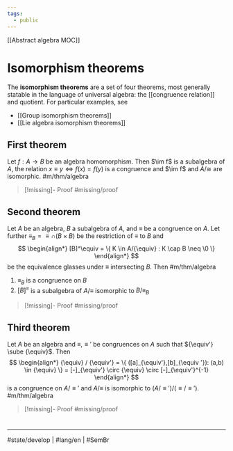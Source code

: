 ```yaml
---
tags:
  - public
---
```

[[Abstract algebra MOC]]
# Isomorphism theorems

The **isomorphism theorems** are a set of four theorems, most generally statable in the language of universal algebra: the [[congruence relation]] and quotient.
For particular examples, see

- [[Group isomorphism theorems]]
- [[Lie algebra isomorphism theorems]]

## First theorem

Let $f : A \to B$ be an algebra homomorphism.
Then $\im f$ is a subalgebra of $A$, the relation $x \equiv y \iff f(x) = f(y)$ is a congruence
and $\im f$ and $A /{\cong}$ are isomorphic. #m/thm/algebra 

> [!missing]- Proof
> #missing/proof

## Second theorem

Let $A$ be an algebra, $B$ a subalgebra of $A$, and $\equiv$ be a congruence on $A$.
Let further ${\equiv_{B}} = {\equiv} \cap (B \times B)$ be the restriction of $\equiv$ to $B$
and
$$
\begin{align*}
[B]^\equiv = \{ K \in A/{\equiv} : K \cap B \neq \0 \}
\end{align*}
$$
be the equivalence glasses under $\equiv$ intersecting $B$.
Then #m/thm/algebra 

1. ${\equiv_{B}}$ is a congruence on $B$
2. $[B]^\equiv$ is a subalgebra of $A/{\equiv}$ isomorphic to $B / {\equiv}_{B}$

> [!missing]- Proof
> #missing/proof 

## Third theorem

Let $A$ be an algebra and ${\equiv},{\equiv'}$ be congruences on $A$ such that ${\equiv'} \sube {\equiv}$.
Then
$$
\begin{align*}
{\equiv} / {\equiv'} = \{ ([a]_{\equiv'},[b]_{\equiv
'}): (a,b) \in {\equiv} \} = [-]_{\equiv'} \circ {\equiv} \circ [-]_{\equiv'}^{-1}
\end{align*}
$$
is a congruence on $A / {\equiv'}$ and $A / {\equiv}$ is isomorphic to $(A / {\equiv'}) / ({\equiv}/{\equiv'})$. #m/thm/algebra 

> [!missing]- Proof
> #missing/proof

#
---
#state/develop | #lang/en | #SemBr

